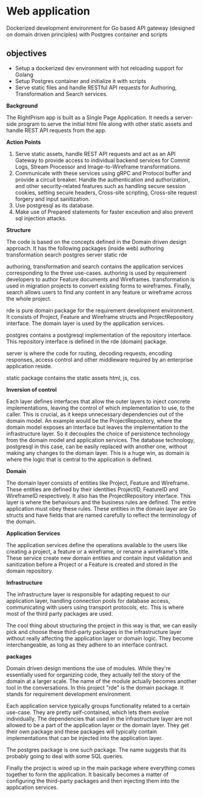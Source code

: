 # Web application

Dockerized development environment for Go based API gateway (designed on domain driven principles) with Postgres container and scripts

## objectives

- Setup a dockerized dev environment with hot reloading support for Golang 
- Setup Postgres container and initialize it with scripts
- Serve static files and handle RESTful API requests for Authoring, Transformation and Search services.

**Background** 

The RightPrism app is built as a Single Page Application. It needs a server-side program to serve the initial html file along with other static assets and handle REST API requests from the app.

**Action Points**

1. Serve static assets, handle REST API requests and act as an API Gateway to provide access to individual backend services for Commit Logs, Stream Processor and Image-to-Wireframe transformations.
2. Communicate with these services using gRPC and Protocol buffer and provide a circuit breaker.
   Handle the authentication and authorization, and other security-related features such as handling secure session cookies, setting secure headers, Cross-site scripting, Cross-site request forgery and input sanitization.
3. Use postgresql as its database.
4. Make use of Prepared statements for faster exceution and also prevent sql injection attacks.

**Structure** 

The code is based on the concepts defined in the Domain driven design approach. It has the following packages (inside web)
authoring
transformation
search
postgres
server
static
rde

authoring, transformation and search contains the application services corresponding to the three use-cases. authoring is used by requirement developers to author Feature documents and Wireframes. transformation is used in migration projects to convert existing forms to wireframes. Finally, search allows users to find any content in any feature or wireframe across the whole project.

rde is pure domain package for the requirement development environment. It consists of Project, Feature and Wireframe structs and ProjectRepository interface. The domain layer is used by the application services.

postgres contains a postgresql implementation of the repository interface. This repository interface is defined in the rde (domain) package.

server is where the code for routing, decoding requests, encoding responses, access control and other middleware required by an enterprise application reside.

static package contains the static assets html, js, css.

**Inversion of control** 

Each layer defines interfaces that allow the outer layers to inject concrete implementations, leaving the control of which implementation to use, to the caller. This is crucial, as it keeps unnecessary dependencies out of the domain model. An example would be the ProjectRepository, where the domain model exposes an interface but leaves the implementation to the infrastructure layer. So it decouples the choice of persistence technology from the domain model and application services. The database technology, postgresql in this case, can be easily replaced with another one, without making any changes to the domain layer. This is a huge win, as domain is where the logic that is central to the application is defined.

**Domain** 

The domain layer consists of entities like Project, Feature and Wireframe. These entities are defined by their identities ProjectID, FeatureID and WireframeID respectively. It also has the ProjectRepository interface. This layer is where the behaviours and the business rules are defined. The entire application must obey these rules. These entities in the domain layer are Go structs and have fields that are named carefully to reflect the terminology of the domain.

**Application Services** 

The application services define the operations available to the users like creating a project, a feature or a wireframe, or rename a wireframe's title. These service create new domain entities and contain input validation and sanitization before a Project or a Feature is created and stored in the domain repository.

**Infrastructure** 

The infrastructure layer is responsible for adapting request to our application layer, handling connection pools for database access, communicating with users using transport protocols, etc. This is where most of the third party packages are used.

The cool thing about structuring the project in this way is that, we can easily pick and choose these third-party packages in the infrastructure layer without really affecting the application layer or domain logic. They become interchangeable, as long as they adhere to an interface contract.

**packages** 

Domain driven design mentions the use of modules. While they're essentially used for organizing code, they actually tell the story of the domain at a larger scale. The name of the module actually becomes another tool in the conversations. In this project "rde" is the domain package. It stands for requirement development environment.

Each application service typically groups functionality related to a certain use-case. They are pretty self-contained, which lets them evolve individually. The dependencies that used in the infrastructure layer are not allowed to be a part of the application layer or the domain layer. They get their own package and these packages will typically contain implementations that can be injected into the application layer.

The postgres package is one such package. The name suggests that its probably going to deal with some SQL queries.

Finally the project is wired up in the main package where everything comes together to form the application. It basically becomes a matter of configuring the third-party packages and then injecting them into the application services.
